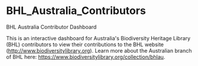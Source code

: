 # BHL_Australia_Contributors
BHL Australia Contributor Dashboard

This is an interactive dashboard for Australia's Biodiversity Heritage Library (BHL) contributors to view their contributions to the BHL website (http://www.biodiversitylibrary.org). Learn more about the Australian branch of BHL here: https://www.biodiversitylibrary.org/collection/bhlau.
